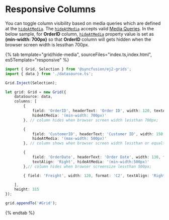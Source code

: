 # Responsive Columns

You can toggle column visibility based on media queries which are defined
at the [`hideAtMedia`](../../api/grid/column/#hideatmedia).
The [`hideAtMedia`](../../api/grid/column/#hideatmedia) accepts valid
[Media Queries]( http://cssmediaqueries.com/what-are-css-media-queries.html ). In the below sample, for **OrderID** column, [`hideAtMedia`](../../api/grid/column/#hideatmedia) property value is set as **(min-width: 700px)** so that **OrderID** column will gets hidden when the browser screen width is lessthan 700px.

{% tab template="grid/hide-media", sourceFiles="index.ts,index.html", es5Template="responsive" %}

```typescript
import { Grid, Selection } from '@syncfusion/ej2-grids';
import { data } from './datasource.ts';

Grid.Inject(Selection);

let grid: Grid = new Grid({
    dataSource: data,
    columns: [
        {
            field: 'OrderID', headerText: 'Order ID', width: 120, textAlign: 'Right',
            hideAtMedia: '(min-width: 700px)'
        }, // column hides when browser screen width lessthan 700px;

        {
            field: 'CustomerID', headerText: 'Customer ID', width: 150,
            hideAtMedia: '(max-width: 500px)'
        }, // column shows when browser screen width lessthan or equalto 500px;

        {
            field: 'OrderDate', headerText: 'Order Date', width: 130, format: 'yMd',
            textAlign: 'Right', hideAtMedia: '(min-width:500px)'
        },// column hides when browser screensize lessthan 500px;

        { field: 'Freight', width: 120, format: 'C2', textAlign: 'Right' } // it always shown

    ],
    height: 315
});

grid.appendTo('#Grid');

```

{% endtab %}